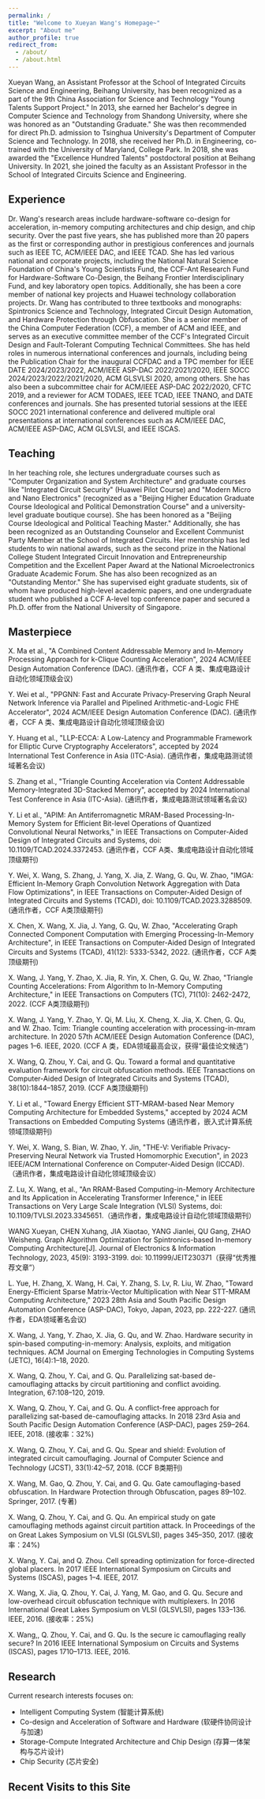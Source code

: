 ```yaml
---
permalink: /
title: "Welcome to Xueyan Wang's Homepage~"
excerpt: "About me"
author_profile: true
redirect_from: 
  - /about/
  - /about.html
---
```


Xueyan Wang, an Assistant Professor at the School of Integrated Circuits Science and Engineering, Beihang University, has been recognized as a part of the 9th China Association for Science and Technology "Young Talents Support Project."
In 2013, she earned her Bachelor's degree in Computer Science and Technology from Shandong University, where she was honored as an "Outstanding Graduate." She was then recommended for direct Ph.D. admission to Tsinghua University's Department of Computer Science and Technology. In 2018, she received her Ph.D. in Engineering, co-trained with the University of Maryland, College Park.
In 2018, she was awarded the "Excellence Hundred Talents" postdoctoral position at Beihang University. In 2021, she joined the faculty as an Assistant Professor in the School of Integrated Circuits Science and Engineering.

Experience
-----------
Dr. Wang's research areas include hardware-software co-design for acceleration, in-memory computing architectures and chip design, and chip security. Over the past five years, she has published more than 20 papers as the first or corresponding author in prestigious conferences and journals such as IEEE TC, ACM/IEEE DAC, and IEEE TCAD.
She has led various national and corporate projects, including the National Natural Science Foundation of China's Young Scientists Fund, the CCF-Ant Research Fund for Hardware-Software Co-Design, the Beihang Frontier Interdisciplinary Fund, and key laboratory open topics. Additionally, she has been a core member of national key projects and Huawei technology collaboration projects.
Dr. Wang has contributed to three textbooks and monographs: Spintronics Science and Technology, Integrated Circuit Design Automation, and Hardware Protection through Obfuscation.
She is a senior member of the China Computer Federation (CCF), a member of ACM and IEEE, and serves as an executive committee member of the CCF's Integrated Circuit Design and Fault-Tolerant Computing Technical Committees. She has held roles in numerous international conferences and journals, including being the Publication Chair for the inaugural CCFDAC and a TPC member for IEEE DATE 2024/2023/2022, ACM/IEEE ASP-DAC 2022/2021/2020, IEEE SOCC 2024/2023/2022/2021/2020, ACM GLSVLSI 2020, among others. She has also been a subcommittee chair for ACM/IEEE ASP-DAC 2022/2020, CFTC 2019, and a reviewer for ACM TODAES, IEEE TCAD, IEEE TNANO, and DATE conferences and journals.
She has presented tutorial sessions at the IEEE SOCC 2021 international conference and delivered multiple oral presentations at international conferences such as ACM/IEEE DAC, ACM/IEEE ASP-DAC, ACM GLSVLSI, and IEEE ISCAS.

Teaching
-----------
In her teaching role, she lectures undergraduate courses such as "Computer Organization and System Architecture" and graduate courses like "Integrated Circuit Security" (Huawei Pilot Course) and "Modern Micro and Nano Electronics" (recognized as a "Beijing Higher Education Graduate Course Ideological and Political Demonstration Course" and a university-level graduate boutique course). She has been honored as a "Beijing Course Ideological and Political Teaching Master." Additionally, she has been recognized as an Outstanding Counselor and Excellent Communist Party Member at the School of Integrated Circuits.
Her mentorship has led students to win national awards, such as the second prize in the National College Student Integrated Circuit Innovation and Entrepreneurship Competition and the Excellent Paper Award at the National Microelectronics Graduate Academic Forum. She has also been recognized as an "Outstanding Mentor." She has supervised eight graduate students, six of whom have produced high-level academic papers, and one undergraduate student who published a CCF A-level top conference paper and secured a Ph.D. offer from the National University of Singapore.

Masterpiece
-----------
X. Ma et al., "A Combined Content Addressable Memory and In-Memory Processing Approach for k-Clique Counting Acceleration", 2024 ACM/IEEE Design Automation Conference (DAC). (通讯作者，CCF A 类、集成电路设计自动化领域顶级会议)

Y. Wei et al., "PPGNN: Fast and Accurate Privacy-Preserving Graph Neural Network Inference via Parallel and Pipelined Arithmetic-and-Logic FHE Accelerator", 2024 ACM/IEEE Design Automation Conference (DAC). (通讯作者，CCF A 类、集成电路设计自动化领域顶级会议)

Y. Huang et al., "LLP-ECCA: A Low-Latency and Programmable Framework for Elliptic Curve Cryptography Accelerators", accepted by 2024 International Test Conference in Asia (ITC-Asia). (通讯作者，集成电路测试领域著名会议)

S. Zhang et al., "Triangle Counting Acceleration via Content Addressable Memory-Integrated 3D-Stacked Memory", accepted by 2024 International Test Conference in Asia (ITC-Asia). (通讯作者，集成电路测试领域著名会议)

Y. Li et al., "APIM: An Antiferromagnetic MRAM-Based Processing-In-Memory System for Efficient Bit-level Operations of Quantized Convolutional Neural Networks," in IEEE Transactions on Computer-Aided Design of Integrated Circuits and Systems, doi: 10.1109/TCAD.2024.3372453. (通讯作者，CCF A类、集成电路设计自动化领域顶级期刊)

Y. Wei, X. Wang, S. Zhang, J. Yang, X. Jia, Z. Wang, G. Qu, W. Zhao, "IMGA: Efficient In-Memory Graph Convolution Network Aggregation with Data Flow Optimizations", in IEEE Transactions on Computer-Aided Design of Integrated Circuits and Systems (TCAD), doi: 10.1109/TCAD.2023.3288509. (通讯作者，CCF A类顶级期刊)

X. Chen, X. Wang, X. Jia, J. Yang, G. Qu, W. Zhao, "Accelerating Graph Connected Component Computation with Emerging Processing-In-Memory Architecture", in IEEE Transactions on Computer-Aided Design of Integrated Circuits and Systems (TCAD), 41(12): 5333-5342, 2022. (通讯作者，CCF A类顶级期刊)

X. Wang, J. Yang, Y. Zhao, X. Jia, R. Yin, X. Chen, G. Qu, W. Zhao, "Triangle Counting Accelerations: From Algorithm to In-Memory Computing Architecture," in IEEE Transactions on Computers (TC), 71(10): 2462-2472, 2022. (CCF A类顶级期刊)

X. Wang, J. Yang, Y. Zhao, Y. Qi, M. Liu, X. Cheng, X. Jia, X. Chen, G. Qu, and W. Zhao. Tcim: Triangle counting acceleration with processing-in-mram architecture. In 2020 57th ACM/IEEE Design Automation Conference (DAC), pages 1–6. IEEE, 2020. (CCF A 类，EDA领域最高会议，获得“最佳论文候选”)

X. Wang, Q. Zhou, Y. Cai, and G. Qu. Toward a formal and quantitative evaluation framework for circuit obfuscation methods. IEEE Transactions on Computer-Aided Design of Integrated Circuits and Systems (TCAD), 38(10):1844–1857, 2019. (CCF A类顶级期刊)

Y. Li et al., "Toward Energy Efficient STT-MRAM-based Near Memory Computing Architecture for Embedded Systems," accepted by 2024 ACM Transactions on Embedded Computing Systems (通讯作者，嵌入式计算系统领域顶级期刊)

Y. Wei, X. Wang, S. Bian, W. Zhao, Y. Jin, "THE-V: Verifiable Privacy-Preserving Neural Network via Trusted Homomorphic Execution", in 2023 IEEE/ACM International Conference on Computer-Aided Design (ICCAD).（通讯作者，集成电路设计自动化领域顶级会议）

Z. Lu, X. Wang, et al., "An RRAM-Based Computing-in-Memory Architecture and Its Application in Accelerating Transformer Inference," in IEEE Transactions on Very Large Scale Integration (VLSI) Systems, doi: 10.1109/TVLSI.2023.3345651.（通讯作者，集成电路设计自动化领域顶级期刊）

WANG Xueyan, CHEN Xuhang, JIA Xiaotao, YANG Jianlei, QU Gang, ZHAO Weisheng. Graph Algorithm Optimization for Spintronics-based In-memory Computing Architecture[J]. Journal of Electronics & Information Technology, 2023, 45(9): 3193-3199. doi: 10.11999/JEIT230371（获得“优秀推荐文章”）

L. Yue, H. Zhang, X. Wang, H. Cai, Y. Zhang, S. Lv, R. Liu, W. Zhao, "Toward Energy-Efficient Sparse Matrix-Vector Multiplication with Near STT-MRAM Computing Architecture," 2023 28th Asia and South Pacific Design Automation Conference (ASP-DAC), Tokyo, Japan, 2023, pp. 222-227. (通讯作者，EDA领域著名会议)

X. Wang, J. Yang, Y. Zhao, X. Jia, G. Qu, and W. Zhao. Hardware security in spin-based computing-in-memory: Analysis, exploits, and mitigation techniques. ACM Journal on Emerging Technologies in Computing Systems (JETC), 16(4):1–18, 2020.

X. Wang, Q. Zhou, Y. Cai, and G. Qu. Parallelizing sat-based de-camouflaging attacks by circuit partitioning and conflict avoiding. Integration, 67:108–120, 2019.

X. Wang, Q. Zhou, Y. Cai, and G. Qu. A conflict-free approach for parallelizing sat-based de-camouflaging attacks. In 2018 23rd Asia and South Pacific Design Automation Conference (ASP-DAC), pages 259–264. IEEE, 2018. (接收率：32%)

X. Wang, Q. Zhou, Y. Cai, and G. Qu. Spear and shield: Evolution of integrated circuit camouflaging. Journal of Computer Science and Technology (JCST), 33(1):42–57, 2018. (CCF B类期刊)

X. Wang, M. Gao, Q. Zhou, Y. Cai, and G. Qu. Gate camouflaging-based obfuscation. In Hardware Protection through Obfuscation, pages 89–102. Springer, 2017. (专著)

X. Wang, Q. Zhou, Y. Cai, and G. Qu. An empirical study on gate camouflaging methods against circuit partition attack. In Proceedings of the on Great Lakes Symposium on VLSI (GLSVLSI), pages 345–350, 2017. (接收率：24%)

X. Wang, Y. Cai, and Q. Zhou. Cell spreading optimization for force-directed global placers. In 2017 IEEE International Symposium on Circuits and Systems (ISCAS), pages 1–4. IEEE, 2017.

X. Wang, X. Jia, Q. Zhou, Y. Cai, J. Yang, M. Gao, and G. Qu. Secure and low-overhead circuit obfuscation technique with multiplexers. In 2016 International Great Lakes Symposium on VLSI (GLSVLSI), pages 133–136. IEEE, 2016. (接收率：25%)

X. Wang,, Q. Zhou, Y. Cai, and G. Qu. Is the secure ic camouflaging really secure? In 2016 IEEE International Symposium on Circuits and Systems (ISCAS), pages 1710–1713. IEEE, 2016.

Research
-----------
Current research interests focuses on:

- Intelligent Computing System (智能计算系统)
- Co-design and Acceleration of Software and Hardware (软硬件协同设计与加速)
- Storage-Compute Integrated Architecture and Chip Design (存算一体架构与芯片设计)
- Chip Security (芯片安全)


Recent Visits to this Site
-----------

<script type='text/javascript' id='clustrmaps' src='//cdn.clustrmaps.com/map_v2.js?cl=ffffff&w=300&t=tt&d=sNUIIgL1WU3gnVp7Lq7JpnhV-2YGPzHk9c4NSyeNuIc&co=4c98ce'></script>
